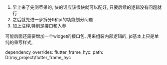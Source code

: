 1. 早上来了先测苹果的, 快的话应该很快就可以配好, 只要后续的逻辑没有问题就行
2. 之后就先进一步拆分tl和jd的功能划分问题
3. 加上注释,特别是接口和入参





可能后面还需要增加一个widget的接口包, 用来组装内部逻辑的, jd基本上只是单纯的重写样式,







dependency_overrides:
    flutter_frame_hyc:
    path: D:\my_project\flutter_frame_hyc








